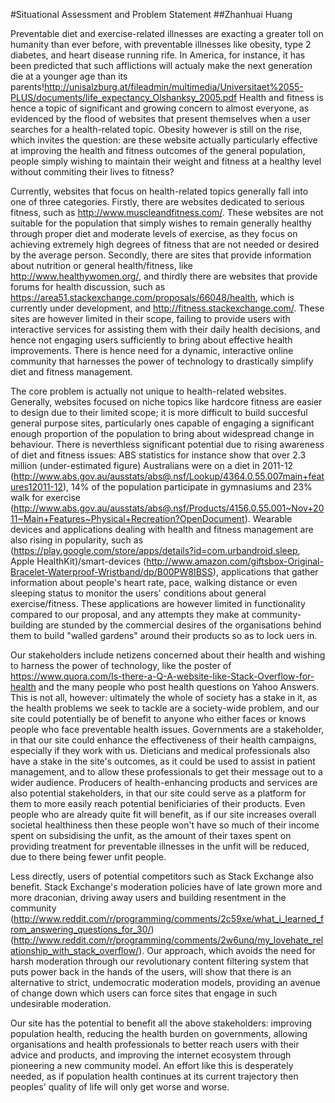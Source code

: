 #Situational Assessment and Problem Statement
##Zhanhuai  Huang

Preventable diet and exercise-related illnesses are exacting a greater toll on humanity than ever before, with preventable illnesses like obesity, type 2 diabetes, and heart disease running rife. In America, for instance, it has been predicted that such afflictions will actualy make the next generation die at a younger age than its parents!<http://unisalzburg.at/fileadmin/multimedia/Universitaet%2055-PLUS/documents/life_expectancy_Olshanksy_2005.pdf> Health and fitness is hence a topic of significant and growing concern to almost everyone, as evidenced by the flood of websites that present themselves when a user searches for a health-related topic. Obesity however is still on the rise, which invites the question: are these website actually particularly effective at improving the health and fitness outcomes of the general population, people simply wishing to maintain their weight and fitness at a healthy level without commiting their lives to fitness?

Currently, websites that focus on health-related topics generally fall into one of three categories. Firstly, there are websites dedicated to serious fitness, such as <http://www.muscleandfitness.com/>. These websites are not suitable for the population that simply wishes to remain generally healthy through proper diet and moderate levels of exercise, as they focus on achieving extremely high degrees of fitness that are not needed or desired by the average person. Secondly, there are sites that provide information about nutrition or general health/fitness, like <http://www.healthywomen.org/>, and thirdly there are websites that provide forums for health discussion, such as <https://area51.stackexchange.com/proposals/66048/health>, which is currently under development, and <http://fitness.stackexchange.com/>. These sites are however limited in their scope, failing to provide users with interactive services for assisting them with their daily health decisions, and hence not engaging users sufficiently to bring about effective health improvements. There is hence need for a dynamic, interactive online community that harnesses the power of technology to drastically simplify diet and fitness management.

The core problem is actually not unique to health-related websites. Generally, websites focused on niche topics like hardcore fitness are easier to design due to their limited scope; it is more difficult to build succesful general purpose sites, particularly ones capable of engaging a significant enough proportion of the population to bring about widespread change in behaviour. There is neverthless significant potential due to rising awareness of diet and fitness issues: ABS statistics for instance show that over 2.3 million (under-estimated figure) Australians were on a diet in 2011-12 (<http://www.abs.gov.au/ausstats/abs@.nsf/Lookup/4364.0.55.007main+features12011-12>), 14% of the population participate in gymnasiums and 23% walk for exercise (<http://www.abs.gov.au/ausstats/abs@.nsf/Products/4156.0.55.001~Nov+2011~Main+Features~Physical+Recreation?OpenDocument>). Wearable devices and applications dealing with health and fitness management are also rising in popularity, such as (<https://play.google.com/store/apps/details?id=com.urbandroid.sleep>, Apple HealthKit)/smart-devices (<http://www.amazon.com/giftsbox-Original-Bracelet-Waterproof-Wristband/dp/B00PW8IBSS>), applications that gather information about people's heart rate, pace, walking distance or even sleeping status to monitor the users' conditions about general exercise/fitness. These applications are however limited in functionality compared to our proposal, and any attempts they make at community-building are stunded by the commercial desires of the organisations behind them to build "walled gardens" around their products so as to lock uers in.

Our stakeholders include netizens concerned about their health and wishing to harness the power of technology, like the poster of <https://www.quora.com/Is-there-a-Q-A-website-like-Stack-Overflow-for-health> and the many people who post health questions on Yahoo Answers. This is not all, however: ultimately the whole of society has a stake in it, as the health problems we seek to tackle are a society-wide problem, and our site could potentially be of benefit to anyone who either faces or knows people who face preventable health issues. Governments are a stakeholder, in that our site could enhance the effectiveness of their health campaigns, especially if they work with us. Dieticians and medical professionals also have a stake in
the site's outcomes, as it could be used to assist in patient management, and to allow these professionals to get their message out to a wider audience. Producers of health-enhancing products and services are also potential stakeholders, in that our site could serve as a platform for them to more easily reach potential benificiaries of their products. Even people who are already quite fit will benefit, as if our site increases overall societal healthiness then these people won't have so much of their income spent on subsidising the unfit, as the amount of their taxes spent on providing treatment for preventable illnesses in the unfit will be reduced, due to there being fewer unfit people.

Less directly, users of potential competitors such as Stack Exchange also benefit. Stack Exchange's moderation policies have of late grown more and more draconian, driving away users and building resentment in the community (http://www.reddit.com/r/programming/comments/2c59xe/what_i_learned_from_answering_questions_for_30/) (http://www.reddit.com/r/programming/comments/2w6unq/my_lovehate_relationship_with_stack_overflow/). Our approach, which avoids the need for harsh moderation through our revolutionary content filtering system that puts power back in the hands of the users, will show that there is an alternative to strict, undemocratic moderation models, providing an avenue of change down which users can force sites that engage in such undesirable moderation.

Our site has the potential to benefit all the above stakeholders: improving population health, reducing the health burden on governments, allowing organisations and health professionals to better reach users with their advice and products, and improving the internet ecosystem through pioneering a new community model. An effort like this is desperately needed, as if population health continues at its current trajectory then peoples' quality of life will only get worse and worse.
